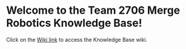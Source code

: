 # Welcome to the Team 2706 Merge Robotics Knowledge Base!

Click on the [Wiki link](https://github.com/FRC2706/KnowledgeBase/wiki) to access the Knowledge Base wiki.
